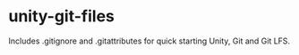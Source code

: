 # unity-git-files

Includes .gitignore and .gitattributes for quick starting Unity, Git and Git LFS.
